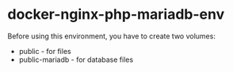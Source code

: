 # docker-nginx-php-mariadb-env

Before using this environment, you have to create two volumes:
- public - for files
- public-mariadb - for database files
